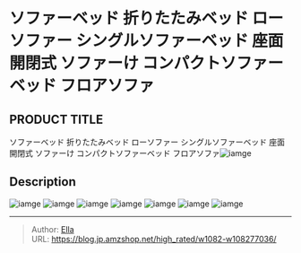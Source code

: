 # ソファーベッド 折りたたみベッド ローソファー シングルソファーベッド 座面開閉式 ソファーけ コンパクトソファーベッド  フロアソファ


## PRODUCT TITLE 

ソファーベッド 折りたたみベッド ローソファー シングルソファーベッド 座面開閉式 ソファーけ コンパクトソファーベッド  フロアソファ![iamge](https://b2bfiles1.gigab2b.cn/image/wkseller/10588/20230207_7abe68d768eb4daef93e2526e0df97f7.jpg)

## Description











![iamge](https://b2bfiles1.gigab2b.cn/image/wkseller/10588/20230207_9282bdb1fe5003cf6fc342f7dc48af2c.jpg)
![iamge](https://b2bfiles1.gigab2b.cn/image/wkseller/10588/20230207_3809cc81b753ae755b48b90aad60ccc7.jpg)
![iamge](https://b2bfiles1.gigab2b.cn/image/wkseller/10588/20230207_bbd3599a33226a32e05270f9380ac2c6.jpg)
![iamge](https://b2bfiles1.gigab2b.cn/image/wkseller/10588/20230208_51900620c51524a77f180bafc4c1a7ce.png)
![iamge](https://b2bfiles1.gigab2b.cn/image/wkseller/10588/20230207_b0cdae327a127d5a58cd82596f25c425.jpg)
![iamge](https://b2bfiles1.gigab2b.cn/image/wkseller/10588/20230207_3a2581943532bafaf915be9e2a68ef35.jpg)
![iamge](nan)


---

> Author: [Ella](https://blog.jp.amzshop.net/)  
> URL: https://blog.jp.amzshop.net/high_rated/w1082-w108277036/  

